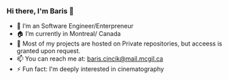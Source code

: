 ### Hi there, I'm Baris 👋


- 🔭 I’m an Software Engineer/Enterpreneur
- 🏠 I’m currently in Montreal/ Canada
- 🌱 Most of my projects are hosted on Private repositories, but acceess is granted upon request.
- 📫 You can reach me at: baris.cincik@mail.mcgil.ca
- ⚡ Fun fact: I'm deeply interested in cinematography

